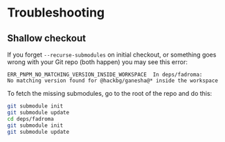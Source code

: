 # Troubleshooting

## Shallow checkout

If you forget `--recurse-submodules` on initial checkout,
or something goes wrong with your Git repo (both happen)
you may see this error:

```
ERR_PNPM_NO_MATCHING_VERSION_INSIDE_WORKSPACE  In deps/fadroma:
No matching version found for @hackbg/ganesha@* inside the workspace
```

To fetch the missing submodules, go to the root of the repo and do this:

```sh
git submodule init
git submodule update
cd deps/fadroma
git submodule init
git submodule update
```

